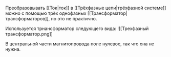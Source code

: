 Преобразовывать [[Ток|ток]] в [[Трёхфазные цепи|трёхфазной системе]] можно с помощью трёх однофазных [[Трансформатор|трансформаторов]], но это не практично.

Используется трнансформатор следующего вида:
![[Трехфазный трансформатор.png]]

В центральной части магнитопровода поле нулевое, так что она не нужна.